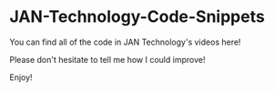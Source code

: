 # JAN-Technology-Code-Snippets

You can find all of the code in JAN Technology's videos here!

Please don't hesitate to tell me how I could improve!

Enjoy!

